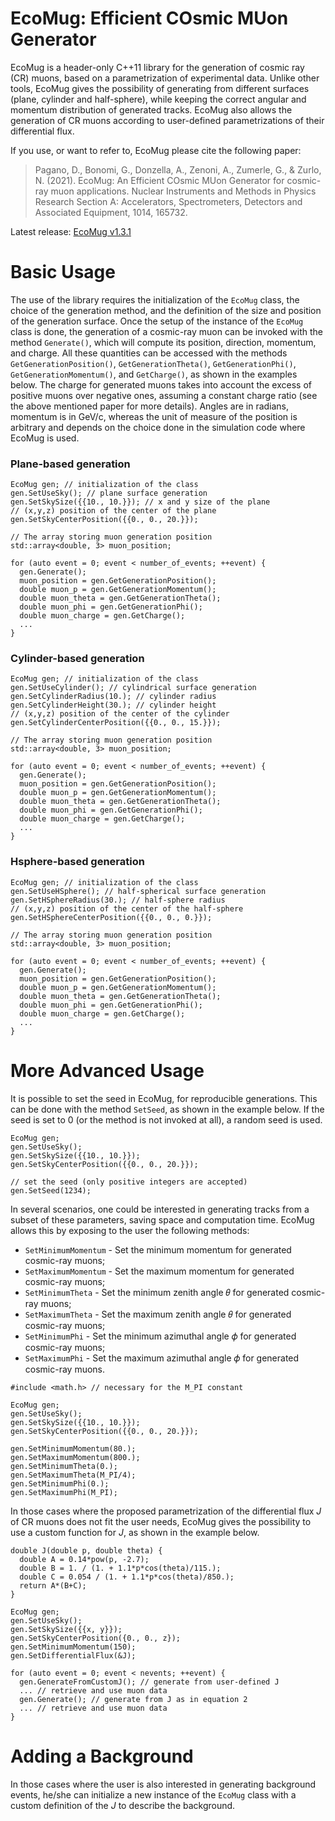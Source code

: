 # EcoMug: Efficient COsmic MUon Generator

EcoMug is a header-only C++11 library for the generation of cosmic ray (CR) muons, based on a parametrization of experimental data. Unlike other tools, EcoMug gives the possibility of generating from different surfaces (plane, cylinder and half-sphere), while keeping the correct angular and momentum distribution of generated tracks. EcoMug also allows the generation of CR muons according to user-defined parametrizations of their differential flux.

If you use, or want to refer to, EcoMug please cite the following paper:

> Pagano, D., Bonomi, G., Donzella, A., Zenoni, A., Zumerle, G., & Zurlo, N. (2021). EcoMug: An Efficient COsmic MUon Generator for cosmic-ray muon applications. Nuclear Instruments and Methods in Physics Research Section A: Accelerators, Spectrometers, Detectors and Associated Equipment, 1014, 165732.

Latest release: [EcoMug v1.3.1](https://github.com/dr4kan/EcoMug/releases/tag/v1.3.1)



# Basic Usage

The use of the library requires the initialization of the `EcoMug` class, the choice of the generation method, and the definition of the size and position of the generation surface. Once the setup of the instance of the `EcoMug` class is done, the generation of a cosmic-ray muon can be invoked with the method `Generate()`, which will compute its position, direction, momentum, and charge. All these quantities can be accessed with the methods `GetGenerationPosition()`, `GetGenerationTheta()`, `GetGenerationPhi()`, `GetGenerationMomentum()`, and `GetCharge()`, as shown in the examples below. The charge for generated muons takes into account the excess of positive muons over negative ones, assuming a constant charge ratio (see the above mentioned paper for more details). Angles are in radians, momentum is in GeV/c, whereas the unit of measure of the position is arbitrary and depends on the choice done in the simulation code where EcoMug is used.

### Plane-based generation

```
EcoMug gen; // initialization of the class
gen.SetUseSky(); // plane surface generation
gen.SetSkySize({{10., 10.}}); // x and y size of the plane
// (x,y,z) position of the center of the plane
gen.SetSkyCenterPosition({{0., 0., 20.}});

// The array storing muon generation position
std::array<double, 3> muon_position;

for (auto event = 0; event < number_of_events; ++event) {
  gen.Generate();
  muon_position = gen.GetGenerationPosition();
  double muon_p = gen.GetGenerationMomentum();
  double muon_theta = gen.GetGenerationTheta();
  double muon_phi = gen.GetGenerationPhi();
  double muon_charge = gen.GetCharge();
  ...
}
```

### Cylinder-based generation

```
EcoMug gen; // initialization of the class
gen.SetUseCylinder(); // cylindrical surface generation
gen.SetCylinderRadius(10.); // cylinder radius
gen.SetCylinderHeight(30.); // cylinder height
// (x,y,z) position of the center of the cylinder
gen.SetCylinderCenterPosition({{0., 0., 15.}});

// The array storing muon generation position
std::array<double, 3> muon_position;

for (auto event = 0; event < number_of_events; ++event) {
  gen.Generate();
  muon_position = gen.GetGenerationPosition();
  double muon_p = gen.GetGenerationMomentum();
  double muon_theta = gen.GetGenerationTheta();
  double muon_phi = gen.GetGenerationPhi();
  double muon_charge = gen.GetCharge();
  ...
}
```

### Hsphere-based generation

```
EcoMug gen; // initialization of the class
gen.SetUseHSphere(); // half-spherical surface generation
gen.SetHSphereRadius(30.); // half-sphere radius
// (x,y,z) position of the center of the half-sphere
gen.SetHSphereCenterPosition({{0., 0., 0.}});

// The array storing muon generation position
std::array<double, 3> muon_position;

for (auto event = 0; event < number_of_events; ++event) {
  gen.Generate();
  muon_position = gen.GetGenerationPosition();
  double muon_p = gen.GetGenerationMomentum();
  double muon_theta = gen.GetGenerationTheta();
  double muon_phi = gen.GetGenerationPhi();
  double muon_charge = gen.GetCharge();
  ...
}
```



# More Advanced Usage

It is possible to set the seed in EcoMug, for reproducible generations. This can be done with the method `SetSeed`, as shown in the example below. If the seed is set to 0 (or the method is not invoked at all), a random seed is used.

```
EcoMug gen;
gen.SetUseSky();
gen.SetSkySize({{10., 10.}});
gen.SetSkyCenterPosition({{0., 0., 20.}});

// set the seed (only positive integers are accepted)
gen.SetSeed(1234);
```

In several scenarios, one could be interested in generating tracks from a subset of these parameters, saving space and computation time. EcoMug allows this by exposing to the user the following methods:

- `SetMinimumMomentum` - Set the minimum momentum for generated cosmic-ray muons;
- `SetMaximumMomentum` - Set the maximum momentum for generated cosmic-ray muons;
- `SetMinimumTheta` - Set the minimum zenith angle 𝜃 for generated cosmic-ray muons;
- `SetMaximumTheta` - Set the maximum zenith angle 𝜃 for generated cosmic-ray muons;
- `SetMinimumPhi` - Set the minimum azimuthal angle 𝜙 for generated cosmic-ray muons;
- `SetMaximumPhi` - Set the maximum azimuthal angle 𝜙 for generated cosmic-ray muons.

```
#include <math.h> // necessary for the M_PI constant

EcoMug gen;
gen.SetUseSky();
gen.SetSkySize({{10., 10.}});
gen.SetSkyCenterPosition({{0., 0., 20.}});

gen.SetMinimumMomentum(80.);
gen.SetMaximumMomentum(800.);
gen.SetMinimumTheta(0.);
gen.SetMaximumTheta(M_PI/4);
gen.SetMinimumPhi(0.);
gen.SetMaximumPhi(M_PI);
```

In those cases where the proposed parametrization of the differential flux *J* of CR muons does not fit the user needs, EcoMug gives the possibility to use a custom function for *J*, as shown in the example below.

```
double J(double p, double theta) {
  double A = 0.14*pow(p, -2.7);
  double B = 1. / (1. + 1.1*p*cos(theta)/115.);
  double C = 0.054 / (1. + 1.1*p*cos(theta)/850.);
  return A*(B+C);
}

EcoMug gen;
gen.SetUseSky();
gen.SetSkySize({{x, y}});
gen.SetSkyCenterPosition({0., 0., z});
gen.SetMinimumMomentum(150);
gen.SetDifferentialFlux(&J);

for (auto event = 0; event < nevents; ++event) {
  gen.GenerateFromCustomJ(); // generate from user-defined J
  ... // retrieve and use muon data
  gen.Generate(); // generate from J as in equation 2
  ... // retrieve and use muon data
}
```



# Adding a Background

In those cases where the user is also interested in generating background events, he/she can initialize a new instance of the `EcoMug` class with a custom definition of the *J* to describe the background.
